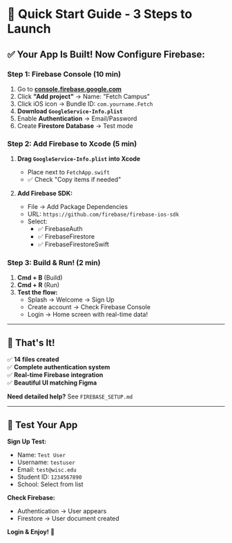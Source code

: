 # 🚀 Quick Start Guide - 3 Steps to Launch

## ✅ Your App Is Built! Now Configure Firebase:

### Step 1: Firebase Console (10 min)

1. Go to **[console.firebase.google.com](https://console.firebase.google.com)**
2. Click **"Add project"** → Name: "Fetch Campus"
3. Click iOS icon → Bundle ID: `com.yourname.Fetch`
4. **Download `GoogleService-Info.plist`**
5. Enable **Authentication** → Email/Password
6. Create **Firestore Database** → Test mode

### Step 2: Add Firebase to Xcode (5 min)

1. **Drag `GoogleService-Info.plist` into Xcode**

   -  Place next to `FetchApp.swift`
   -  ✅ Check "Copy items if needed"

2. **Add Firebase SDK:**
   -  File → Add Package Dependencies
   -  URL: `https://github.com/firebase/firebase-ios-sdk`
   -  Select:
      -  ✅ FirebaseAuth
      -  ✅ FirebaseFirestore
      -  ✅ FirebaseFirestoreSwift

### Step 3: Build & Run! (2 min)

1. **Cmd + B** (Build)
2. **Cmd + R** (Run)
3. **Test the flow:**
   -  Splash → Welcome → Sign Up
   -  Create account → Check Firebase Console
   -  Login → Home screen with real-time data!

---

## 🎯 That's It!

✅ **14 files created**  
✅ **Complete authentication system**  
✅ **Real-time Firebase integration**  
✅ **Beautiful UI matching Figma**

**Need detailed help?** See `FIREBASE_SETUP.md`

---

## 📱 Test Your App

**Sign Up Test:**

-  Name: `Test User`
-  Username: `testuser`
-  Email: `test@wisc.edu`
-  Student ID: `1234567890`
-  School: Select from list

**Check Firebase:**

-  Authentication → User appears
-  Firestore → User document created

**Login & Enjoy!** 🎉
